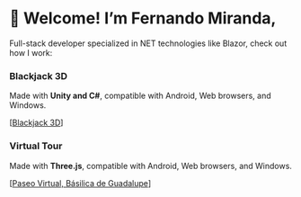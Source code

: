# 👋 Welcome! I’m Fernando Miranda,

Full-stack developer specialized in NET technologies like Blazor, check out how I work:

### Blackjack 3D
Made with **Unity and C#**, compatible with Android, Web browsers, and Windows.

[[Blackjack 3D](https://play.unity.com/en/games/c82b56b8-952c-4cb1-a42b-bfafc378e3e4/fire-blackjack)]

### Virtual Tour 

Made with **Three.js**, compatible with Android, Web browsers, and Windows.

[[Paseo Virtual, Básilica de Guadalupe](https://guadalupe500mexico.com/paseo/)]

